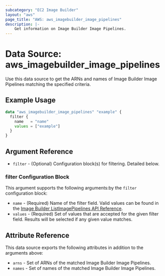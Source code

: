 ```yaml
---
subcategory: "EC2 Image Builder"
layout: "aws"
page_title: "AWS: aws_imagebuilder_image_pipelines"
description: |-
    Get information on Image Builder Image Pipelines.
---
```


# Data Source: aws_imagebuilder_image_pipelines

Use this data source to get the ARNs and names of Image Builder Image Pipelines matching the specified criteria.

## Example Usage

```terraform
data "aws_imagebuilder_image_pipelines" "example" {
  filter {
    name   = "name"
    values = ["example"]
  }
}
```

## Argument Reference

* `filter` - (Optional) Configuration block(s) for filtering. Detailed below.

### filter Configuration Block

This argument supports the following arguments:by the `filter` configuration block:

* `name` - (Required) Name of the filter field. Valid values can be found in the [Image Builder ListImagePipelines API Reference](https://docs.aws.amazon.com/imagebuilder/latest/APIReference/API_ListImagePipelines.html).
* `values` - (Required) Set of values that are accepted for the given filter field. Results will be selected if any given value matches.

## Attribute Reference

This data source exports the following attributes in addition to the arguments above:

* `arns` - Set of ARNs of the matched Image Builder Image Pipelines.
* `names` - Set of names of the matched Image Builder Image Pipelines.
